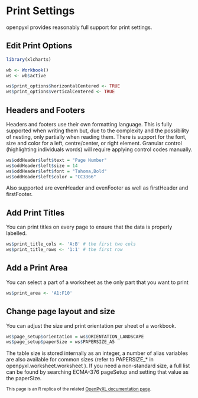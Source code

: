 # Print Settings

openpyxl provides reasonably full support for print settings.

## Edit Print Options

```r
library(xlcharts)

wb <- Workbook()
ws <- wb$active

ws$print_options$horizontalCentered <- TRUE
ws$print_options$verticalCentered <- TRUE
```

## Headers and Footers

Headers and footers use their own formatting language. This is fully supported when writing them but, due to the complexity and the possibility of nesting, only partially when reading them. There is support for the font, size and color for a left, centre/center, or right element. Granular control (highlighting individuals words) will require applying control codes manually.

```r
ws$oddHeader$left$text = "Page Number"
ws$oddHeader$left$size = 14
ws$oddHeader$left$font = "Tahoma,Bold"
ws$oddHeader$left$color = "CC3366"
```

Also supported are evenHeader and evenFooter as well as firstHeader and firstFooter.

## Add Print Titles

You can print titles on every page to ensure that the data is properly labelled.

```r
ws$print_title_cols <- 'A:B' # the first two cols
ws$print_title_rows <- '1:1' # the first row
```

## Add a Print Area

You can select a part of a worksheet as the only part that you want to print

```r
ws$print_area <- 'A1:F10'
```

## Change page layout and size

You can adjust the size and print orientation per sheet of a workbook.

```r
ws$page_setup$orientation = ws$ORIENTATION_LANDSCAPE
ws$page_setup$paperSize = ws$PAPERSIZE_A5
```

The table size is stored internally as an integer, a number of alias variables are also available for common sizes (refer to PAPERSIZE_* in openpyxl.worksheet.worksheet ). If you need a non-standard size, a full list can be found by searching ECMA-376 pageSetup and setting that value as the paperSize.

<small>This page is an R replica of the related [OpenPyXL documentation page](https://openpyxl.readthedocs.io/en/stable/print_settings.html).</small>
